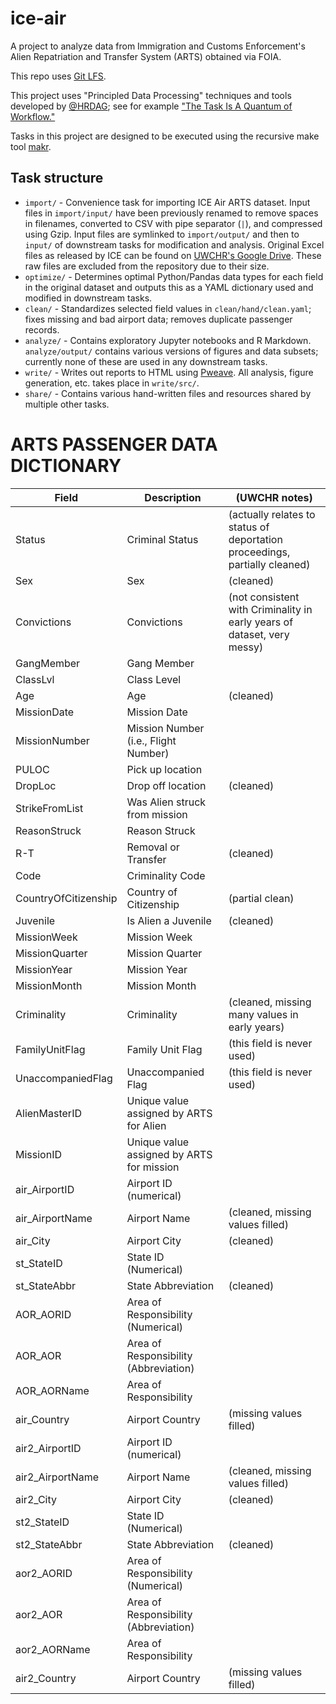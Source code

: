 # ice-air

A project to analyze data from Immigration and Customs Enforcement's Alien Repatriation and Transfer System (ARTS) obtained via FOIA.

This repo uses [Git LFS](https://git-lfs.github.com/).

This project uses "Principled Data Processing" techniques and tools developed by [@HRDAG](https://github.com/HRDAG); see for example ["The Task Is A Quantum of Workflow."](https://hrdag.org/2016/06/14/the-task-is-a-quantum-of-workflow/)

Tasks in this project are designed to be executed using the recursive make tool [makr](https://github.com/hrdag/makr).

## Task structure

- `import/` - Convenience task for importing ICE Air ARTS dataset. Input files in `import/input/` have been previously renamed to remove spaces in filenames, converted to CSV with pipe separator (`|`), and compressed using Gzip. Input files are symlinked to `import/output/` and then to `input/` of downstream tasks for modification and analysis. Original Excel files as released by ICE can be found on [UWCHR's Google Drive](https://drive.google.com/open?id=1GVeLTfCm846YkZKWPlK0HF5eRxxYqPsF). These raw files are excluded from the repository due to their size.
- `optimize/` - Determines optimal Python/Pandas data types for each field in the original dataset and outputs this as a YAML dictionary used and modified in downstream tasks.
- `clean/` - Standardizes selected field values in `clean/hand/clean.yaml`; fixes missing and bad airport data; removes duplicate passenger records.
- `analyze/` - Contains exploratory Jupyter notebooks and R Markdown. `analyze/output/` contains various versions of figures and data subsets; currently none of these are used in any downstream tasks.
- `write/` - Writes out reports to HTML using [Pweave](http://mpastell.com/pweave/). All analysis, figure generation, etc. takes place in `write/src/`.
- `share/` - Contains various hand-written files and resources shared by multiple other tasks.

# ARTS PASSENGER DATA DICTIONARY

Field|Description|(UWCHR notes)
-----|-----------|-------------
Status|Criminal Status|(actually relates to status of deportation proceedings, partially cleaned)
Sex|Sex|(cleaned)
Convictions|Convictions|(not consistent with Criminality in early years of dataset, very messy)
GangMember|Gang Member|
ClassLvl|Class Level|
Age|Age|(cleaned)
MissionDate|Mission Date|
MissionNumber|Mission Number (i.e., Flight Number)|
PULOC|Pick up location|
DropLoc|Drop off location|(cleaned)
StrikeFromList|Was Alien struck from mission |
ReasonStruck|Reason Struck|
R-T|Removal or Transfer|(cleaned)
Code|Criminality Code|
CountryOfCitizenship|Country of Citizenship|(partial clean)
Juvenile|Is Alien a Juvenile|(cleaned)
MissionWeek|Mission Week|
MissionQuarter|Mission Quarter|
MissionYear|Mission Year|
MissionMonth|Mission Month|
Criminality|Criminality|(cleaned, missing many values in early years)
FamilyUnitFlag|Family Unit Flag|(this field is never used)
UnaccompaniedFlag|Unaccompanied Flag|(this field is never used)
AlienMasterID|Unique value assigned by ARTS for Alien|
MissionID|Unique value assigned by ARTS for mission|
air_AirportID|Airport ID (numerical)|
air_AirportName|Airport Name|(cleaned, missing values filled)
air_City|Airport City|(cleaned)
st_StateID|State ID (Numerical)|
st_StateAbbr|State Abbreviation|(cleaned)
AOR_AORID|Area of Responsibility (Numerical)|
AOR_AOR|Area of Responsibility (Abbreviation)|
AOR_AORName|Area of Responsibility|
air_Country|Airport Country|(missing values filled)
air2_AirportID|Airport ID (numerical)|
air2_AirportName|Airport Name|(cleaned, missing values filled)
air2_City|Airport City |(cleaned)
st2_StateID|State ID (Numerical)|
st2_StateAbbr|State Abbreviation|(cleaned)
aor2_AORID|Area of Responsibility (Numerical)|
aor2_AOR|Area of Responsibility (Abbreviation)|
aor2_AORName|Area of Responsibility|
air2_Country|Airport Country|(missing values filled)